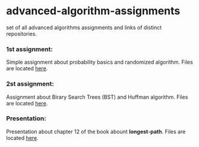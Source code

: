 # advanced-algorithm-assignments
set of all advanced algorithms assignments and links of distinct repositories.
<br/>


### 1st assignment:
Simple assignment about probability basics and randomized algorithm. Files are located [here](https://github.com/ParsaMohammadpour/advanced-algorithm-assignments/tree/main/1st-Assignment).
<br/>

### 2st assignment:
Assignment about Birary Search Trees (BST) and Huffman algorithm. Files are located [here](https://github.com/ParsaMohammadpour/advanced-algorithm-assignments/tree/main/2nd-Assignment).
<br/>

### Presentation:
Presentation about chapter 12 of the book abount **longest-path**. Files are located [here](https://github.com/ParsaMohammadpour/advanced-algorithm-assignments/tree/main/presentation).

